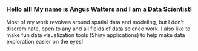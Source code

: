 ### Hello all! My name is Angus Watters and I am a Data Scientist!

Most of my work revolves around spatial data and modeling, but I don't discreminate, open to any and all fields of data science work. I also like to make fun data visualization tools (Shiny applications) to help make data exploration easier on the eyes!

<!--
**anguswg-ucsb/anguswg-ucsb** is a ✨ _special_ ✨ repository because its `README.md` (this file) appears on your GitHub profile.

Here are some ideas to get you started:

- 🔭 I’m currently working on ...
- 🌱 I’m currently learning ...
- 👯 I’m looking to collaborate on ...
- 🤔 I’m looking for help with ...
- 💬 Ask me about ...
- 📫 How to reach me: ...
- 😄 Pronouns: ...
- ⚡ Fun fact: ...
-->
